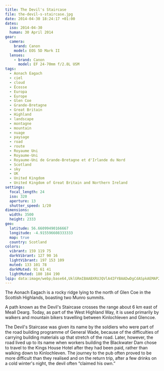 ```yaml
---
title: The Devil's Staircase
file: the-devil-s-staircase.jpg
date: 2014-04-30 18:24:17 +01:00
dates:
  iso: 2014-04-30
  human: 30 April 2014
gear:
  camera:
    brand: Canon
    model: EOS 5D Mark II
  lenses:
    - brand: Canon
      model: EF 24-70mm f/2.8L USM
tags:
  - Aonach Eagach
  - ciel
  - cloud
  - Écosse
  - Europa
  - Europe
  - Glen Coe
  - Grande-Bretagne
  - Great Britain
  - Highland
  - landscape
  - montagne
  - mountain
  - nuage
  - paysage
  - road
  - route
  - Royaume Uni
  - Royaume-Uni
  - Royaume-Uni de Grande-Bretagne et d'Irlande du Nord
  - Scotland
  - sky
  - UK
  - United Kingdom
  - United Kingdom of Great Britain and Northern Ireland
settings:
  focal_length: 24
  iso: 320
  aperture: 13
  shutter_speed: 1/20
dimensions:
  width: 3500
  height: 2333
geo:
  latitude: 56.66099490166667
  longitude: -4.915596608333333
  map: true
  country: Scotland
colors:
  vibrant: 159 119 75
  darkVibrant: 127 90 16
  lightVibrant: 197 153 109
  muted: 133 101 78
  darkMuted: 91 61 41
  lightMuted: 180 184 190
lqip: data:image/webp;base64,UklGRmIBAABXRUJQVlA4IFYBAADwDgCdASpkAEMAP22gw1i0q7gqMzVbawAtiWNtf1sGJ/9P9j3zUQGCO9oLE+K7GZ4er2L+cgMyBO+vup1bRcppeVgLGzXvVuAu3BD3FKvfg6rkUEOIQf2rE/23sA3Ic2sFdfEgrIpzxcRAEJ1lTEe2EDYN6e+MzOSiDn3vwkfBwAD+3ofvoC/74lyVa5aGcR/BTmyzEupoty86joA8ZIq01v0kTKHyY1rAY1UZKLBLcxlAnPk0PTHXwIWcRKxvfTt4tQwACQ1oUTd7yoTPOJQw/tzgv5/x8rOWBmOufOZCFwf/O+DEUnmRFDmLaetlpspDYZyIVZiJJpDTNETVg85k+P+QorwDXWvjV2W2Z7YuQxoK5ulP5Qr1+MB4xY3XzKX7jAl5/La/reBiL3JwhhZMEq0/9UYGtcGOAU51GUxHiT22Rh6w/wHoHSOcXScqysPPAEFAAAA=
---
```


The Aonach Eagach is a rocky ridge lying to the north of Glen Coe in the Scottish Highlands, boasting two Munro summits.

A path known as the Devil's Staircase crosses the range about 6 km east of Meall Dearg. Today, as part of the West Highland Way, it is used primarily by walkers and mountain bikers travelling between Kinlochleven and Glencoe.

The Devil's Staircase was given its name by the soldiers who were part of the road building programme of General Wade, because of the difficulties of carrying building materials up that stretch of the road. Later, however, the road lived up to its name when workers building the Blackwater Dam chose to travel to the Kings House Hotel after they had been paid, rather than walking down to Kinlochleven. The journey to the pub often proved to be more difficult than they realised and on the return trip, after a few drinks on a cold winter's night, the devil often “claimed his own.”
